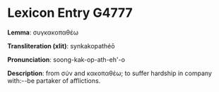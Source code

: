 # Lexicon Entry G4777

**Lemma**: συγκακοπαθέω

**Transliteration (xlit)**: synkakopathéō

**Pronunciation**: soong-kak-op-ath-eh'-o

**Description**:
from σύν and κακοπαθέω; to suffer hardship in company with:--be partaker of afflictions.
